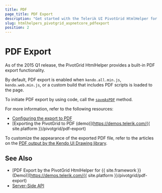 ```yaml
---
title: PDF
page_title: PDF Export
description: "Get started with the Telerik UI PivotGrid HtmlHelper for {{ site.framework }} and learn how to export a Telerik UI PivotGrid HtmlHelper for {{ site.framework }} to PDF."
slug: htmlhelpers_pivotgrid_aspnetcore_pdfexport
position: 2
---
```


# PDF Export

As of the 2015 Q1 release, the PivotGrid HtmlHelper provides a built-in PDF export functionality.

By default, PDF export is enabled when `kendo.all.min.js`, `kendo.web.min.js`, or a custom build that includes PDF scripts is loaded to the page.

To initiate PDF export by using code, call the [`saveAsPDF`](https://docs.telerik.com/kendo-ui/api/javascript/ui/pivotgrid/methods/saveaspdf) method.

For more information, refer to the following resources:
* [Configuring the export to PDF](/api/Kendo.Mvc.UI.Fluent/PivotGridBuilder)
* [Exporting the PivotGrid to PDF (demo)](https://demos.telerik.com/{{ site.platform }}/pivotgrid/pdf-export)

To customize the appearance of the exported PDF file, refer to the articles on the [PDF output by the Kendo UI Drawing library](https://docs.telerik.com/kendo-ui/framework/drawing/pdf-output/overview).

## See Also

* [PDF Export by the PivotGrid HtmlHelper for {{ site.framework }} (Demo)](https://demos.telerik.com/{{ site.platform }}/pivotgrid/pdf-export)
* [Server-Side API](/api/pivotgrid)
